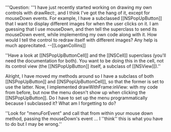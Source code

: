 '''Question: '''I have just recently started working on drawing my own controls with drawRect:, and I think I've got the hang of it, except for mouseDown events. For example, I have a subclassed [[NSPopUpButton]] that I want to display different images for when the user clicks on it. I am guessing that I use mouseDown, and then tell the superclass to send its mouseDown event, while implementing my own code along with it. How would I tell the control to redraw itself with different images? Any help is much apprecitated. --[[LoganCollins]]

''Have a look at [[NSPopUpButtonCell]] and the [[NSCell]] superclass (you'll need the documentation for both). You want to be doing this in the cell, not its control view (the [[NSPopUpButton]] itself, a subclass of [[NSView]]).''

Alright, I have moved my methods around so I have a subclass of both [[NSPopUpButton]] and [[NSPopUpButtonCell]], so that the former is set to use the latter. Now, I implemented drawWithFrame:inView: with my code from before, but now the menu doesn't show up when clicking the [[NSPopUpButton]]. Do I have to set up the menu programmatically because I subclassed it? What am I forgetting to do?

''Look for "menuForEvent" and call that from within your mouse down method, passing the mouseDown's event ... I ''think'' this is what you have to do but I may be wrong.''